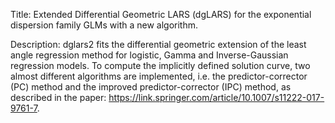 
Title: 
Extended Differential Geometric LARS (dgLARS) for the exponential dispersion family GLMs with a new algorithm.

Description: 
dglars2 fits the differential geometric extension of the least angle regression method for logistic, Gamma and Inverse-Gaussian regression models. To compute the implicitly defined solution curve, two almost different algorithms are implemented, i.e. the predictor-corrector (PC) method and the improved predictor-corrector (IPC) method, as described in the paper: https://link.springer.com/article/10.1007/s11222-017-9761-7.
